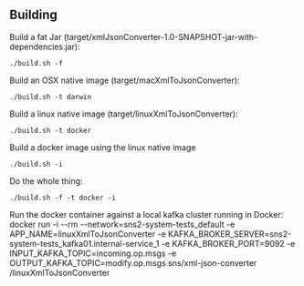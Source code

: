 ## Building

Build a fat Jar (target/xmlJsonConverter-1.0-SNAPSHOT-jar-with-dependencies.jar):
```
./build.sh -f 
```

Build an OSX native image (target/macXmlToJsonConverter):
```
./build.sh -t darwin
```

Build a linux native image (target/linuxXmlToJsonConverter):
```
./build.sh -t docker
```

Build a docker image using the linux native image
```
./build.sh -i
```

Do the whole thing:
```
./build.sh -f -t docker -i
```


Run the docker container against a local kafka cluster running in Docker:
docker run -i --rm --network=sns2-system-tests_default -e APP_NAME=linuxXmlToJsonConverter -e KAFKA_BROKER_SERVER=sns2-system-tests_kafka01.internal-service_1 -e KAFKA_BROKER_PORT=9092 -e INPUT_KAFKA_TOPIC=incoming.op.msgs -e OUTPUT_KAFKA_TOPIC=modify.op.msgs  sns/xml-json-converter /linuxXmlToJsonConverter

